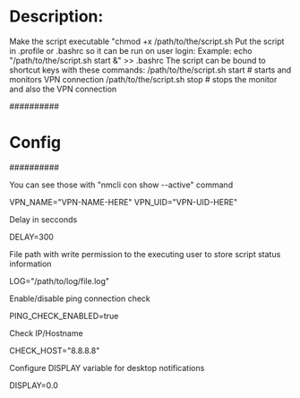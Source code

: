 # Description:
Make the script executable "chmod +x /path/to/the/script.sh
Put the script in .profile or .bashrc so it can be run on user login:
Example: echo "/path/to/the/script.sh start &" >> .bashrc
The script can be bound to shortcut keys with these commands:
/path/to/the/script.sh start # starts and monitors VPN connection
/path/to/the/script.sh stop # stops the monitor and also the VPN connection

##########
# Config #
##########

You can see those with "nmcli con show --active" command

VPN_NAME="VPN-NAME-HERE"
VPN_UID="VPN-UID-HERE"

Delay in secconds

DELAY=300

File path with write permission to the executing user to store script status information

LOG="/path/to/log/file.log"

Enable/disable ping connection check

PING_CHECK_ENABLED=true

Check IP/Hostname

CHECK_HOST="8.8.8.8"

Configure DISPLAY variable for desktop notifications

DISPLAY=0.0
